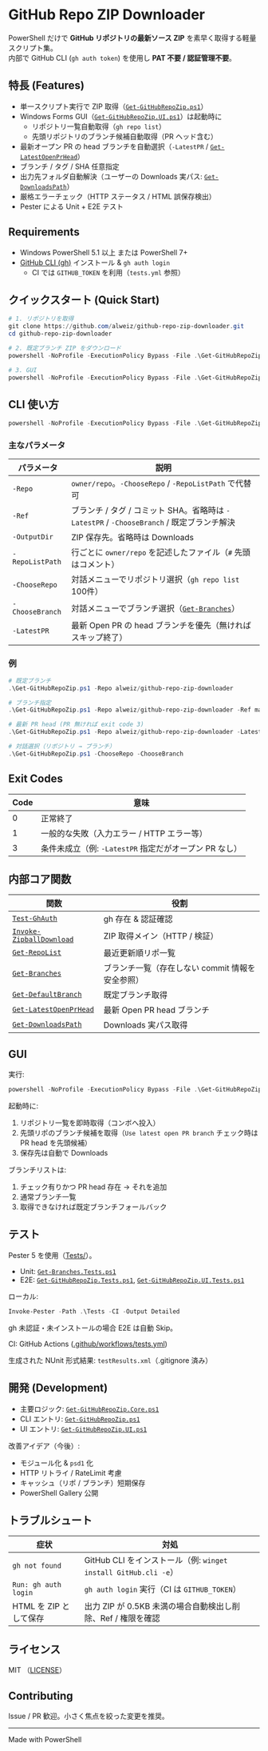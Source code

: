 # GitHub Repo ZIP Downloader

PowerShell だけで **GitHub リポジトリの最新ソース ZIP** を素早く取得する軽量スクリプト集。  
内部で GitHub CLI (`gh auth token`) を使用し **PAT 不要 / 認証管理不要**。

## 特長 (Features)
- 単一スクリプト実行で ZIP 取得（[`Get-GitHubRepoZip.ps1`](Get-GitHubRepoZip.ps1)）
- Windows Forms GUI（[`Get-GitHubRepoZip.UI.ps1`](Get-GitHubRepoZip.UI.ps1)）は起動時に
  - リポジトリ一覧自動取得（`gh repo list`）
  - 先頭リポジトリのブランチ候補自動取得（PR ヘッド含む）
- 最新オープン PR の head ブランチを自動選択（`-LatestPR` / [`Get-LatestOpenPrHead`](Get-GitHubRepoZip.Core.ps1)）
- ブランチ / タグ / SHA 任意指定
- 出力先フォルダ自動解決（ユーザーの Downloads 実パス: [`Get-DownloadsPath`](Get-GitHubRepoZip.Core.ps1)）
- 厳格エラーチェック（HTTP ステータス / HTML 誤保存検出）
- Pester による Unit + E2E テスト

## Requirements
- Windows PowerShell 5.1 以上 または PowerShell 7+
- [GitHub CLI (gh)](https://cli.github.com/) インストール & `gh auth login`
  - CI では `GITHUB_TOKEN` を利用（`tests.yml` 参照）

## クイックスタート (Quick Start)
```powershell
# 1. リポジトリを取得
git clone https://github.com/alweiz/github-repo-zip-downloader.git
cd github-repo-zip-downloader

# 2. 既定ブランチ ZIP をダウンロード
powershell -NoProfile -ExecutionPolicy Bypass -File .\Get-GitHubRepoZip.ps1 alweiz/github-repo-zip-downloader

# 3. GUI
powershell -NoProfile -ExecutionPolicy Bypass -File .\Get-GitHubRepoZip.UI.ps1
```

## CLI 使い方
```powershell
powershell -NoProfile -ExecutionPolicy Bypass -File .\Get-GitHubRepoZip.ps1 -Repo owner/repo [-Ref branch|tag|sha] [-OutputDir path] [-LatestPR] [-ChooseRepo] [-ChooseBranch] [-RepoListPath file]
```

### 主なパラメータ
| パラメータ | 説明 |
|-----------|------|
| `-Repo` | `owner/repo`。`-ChooseRepo` / `-RepoListPath` で代替可 |
| `-Ref` | ブランチ / タグ / コミット SHA。省略時は `-LatestPR` / `-ChooseBranch` / 既定ブランチ解決 |
| `-OutputDir` | ZIP 保存先。省略時は Downloads |
| `-RepoListPath` | 行ごとに `owner/repo` を記述したファイル（`#` 先頭はコメント） |
| `-ChooseRepo` | 対話メニューでリポジトリ選択（`gh repo list` 100件） |
| `-ChooseBranch` | 対話メニューでブランチ選択（[`Get-Branches`](Get-GitHubRepoZip.Core.ps1)） |
| `-LatestPR` | 最新 Open PR の head ブランチを優先（無ければスキップ終了） |

### 例
```powershell
# 既定ブランチ
.\Get-GitHubRepoZip.ps1 -Repo alweiz/github-repo-zip-downloader

# ブランチ指定
.\Get-GitHubRepoZip.ps1 -Repo alweiz/github-repo-zip-downloader -Ref main -OutputDir D:\Downloads

# 最新 PR head (PR 無ければ exit code 3)
.\Get-GitHubRepoZip.ps1 -Repo alweiz/github-repo-zip-downloader -LatestPR

# 対話選択（リポジトリ → ブランチ）
.\Get-GitHubRepoZip.ps1 -ChooseRepo -ChooseBranch
```

## Exit Codes
| Code | 意味 |
|------|------|
| 0 | 正常終了 |
| 1 | 一般的な失敗（入力エラー / HTTP エラー等） |
| 3 | 条件未成立（例: `-LatestPR` 指定だがオープン PR なし） |

## 内部コア関数
| 関数 | 役割 |
|------|------|
| [`Test-GhAuth`](Get-GitHubRepoZip.Core.ps1) | gh 存在 & 認証確認 |
| [`Invoke-ZipballDownload`](Get-GitHubRepoZip.Core.ps1) | ZIP 取得メイン（HTTP / 検証） |
| [`Get-RepoList`](Get-GitHubRepoZip.Core.ps1) | 最近更新順リポ一覧 |
| [`Get-Branches`](Get-GitHubRepoZip.Core.ps1) | ブランチ一覧（存在しない commit 情報を安全参照） |
| [`Get-DefaultBranch`](Get-GitHubRepoZip.Core.ps1) | 既定ブランチ取得 |
| [`Get-LatestOpenPrHead`](Get-GitHubRepoZip.Core.ps1) | 最新 Open PR head ブランチ |
| [`Get-DownloadsPath`](Get-GitHubRepoZip.Core.ps1) | Downloads 実パス取得 |

## GUI
実行:
```powershell
powershell -NoProfile -ExecutionPolicy Bypass -File .\Get-GitHubRepoZip.UI.ps1
```
起動時に:
1. リポジトリ一覧を即時取得（コンボへ投入）
2. 先頭リポのブランチ候補を取得（`Use latest open PR branch` チェック時は PR head を先頭候補）
3. 保存先は自動で Downloads

ブランチリストは:
1. チェック有りかつ PR head 存在 → それを追加
2. 通常ブランチ一覧
3. 取得できなければ既定ブランチフォールバック

## テスト
Pester 5 を使用（[Tests/](Tests/)）。
- Unit: [`Get-Branches.Tests.ps1`](Tests/Get-Branches.Tests.ps1)
- E2E: [`Get-GitHubRepoZip.Tests.ps1`](Tests/Get-GitHubRepoZip.Tests.ps1), [`Get-GitHubRepoZip.UI.Tests.ps1`](Tests/Get-GitHubRepoZip.UI.Tests.ps1)

ローカル:
```powershell
Invoke-Pester -Path .\Tests -CI -Output Detailed
```

gh 未認証・未インストールの場合 E2E は自動 Skip。

CI: GitHub Actions ([.github/workflows/tests.yml](.github/workflows/tests.yml))

生成された NUnit 形式結果: `testResults.xml`（.gitignore 済み）

## 開発 (Development)
- 主要ロジック: [`Get-GitHubRepoZip.Core.ps1`](Get-GitHubRepoZip.Core.ps1)
- CLI エントリ: [`Get-GitHubRepoZip.ps1`](Get-GitHubRepoZip.ps1)
- UI エントリ: [`Get-GitHubRepoZip.UI.ps1`](Get-GitHubRepoZip.UI.ps1)

改善アイデア（今後）:
- モジュール化 & `psd1` 化
- HTTP リトライ / RateLimit 考慮
- キャッシュ（リポ / ブランチ）短期保存
- PowerShell Gallery 公開

## トラブルシュート
| 症状 | 対処 |
|------|------|
| `gh not found` | GitHub CLI をインストール（例: `winget install GitHub.cli -e`） |
| `Run: gh auth login` | `gh auth login` 実行（CI は `GITHUB_TOKEN`） |
| HTML を ZIP として保存 | 出力 ZIP が 0.5KB 未満の場合自動検出し削除、Ref / 権限を確認 |

## ライセンス
MIT （[LICENSE](LICENSE)）

## Contributing
Issue / PR 歓迎。小さく焦点を絞った変更を推奨。

---
Made with PowerShell